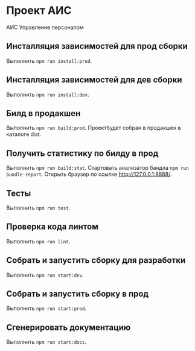 # Проект АИС

АИС Управление персоналом

## Инсталляция зависимостей для прод сборки

Выполнить `npm run install:prod`.

## Инсталляция зависимостей для дев сборки

Выполнить `npm run install:dev`.

## Билд в продакшен

Выполнить `npm run build:prod`. Проектбудет собран в продакшен в каталоге dist.

## Получить статистику по билду в прод

Выполнить `npm run build:stat`. Стартовать анализатор бандла `npm run bundle-report`. Открыть браузер по ссылке http://127.0.0.1:8888/.

## Тесты

Выполнить `npm run test`.

## Проверка кода линтом

Выполнить `npm run lint`.

## Собрать и запустить сборку для разработки

Выполнить `npm run start:dev`.

## Собрать и запустить сборку в прод

Выполнить `npm run start:prod`.

## Сгенерировать документацию

Выполнить `npm run start:docs`.
